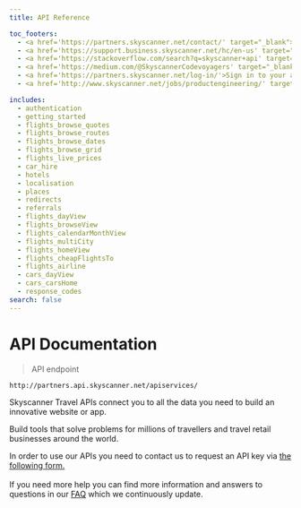 ```yaml
---
title: API Reference

toc_footers:
  - <a href='https://partners.skyscanner.net/contact/' target="_blank">Request API key</a>
  - <a href='https://support.business.skyscanner.net/hc/en-us' target="_blank">Find answers in our FAQ</a>
  - <a href='https://stackoverflow.com/search?q=skyscanner+api' target="_blank">Ask on Stack Overflow</a> 
  - <a href='https://medium.com/@SkyscannerCodevoyagers' target="_blank">Follow the Code Voyagers blog</a>
  - <a href='https://partners.skyscanner.net/log-in/'>Sign in to your account</a>
  - <a href='http://www.skyscanner.net/jobs/productengineering/' target="_blank">Join the team!</a>

includes:
  - authentication
  - getting_started
  - flights_browse_quotes
  - flights_browse_routes
  - flights_browse_dates
  - flights_browse_grid
  - flights_live_prices
  - car_hire
  - hotels
  - localisation
  - places
  - redirects
  - referrals
  - flights_dayView
  - flights_browseView
  - flights_calendarMonthView
  - flights_multiCity
  - flights_homeView
  - flights_cheapFlightsTo
  - flights_airline
  - cars_dayView
  - cars_carsHome
  - response_codes
search: false
---
```


# API Documentation

> API endpoint

```shell
http://partners.api.skyscanner.net/apiservices/

```
Skyscanner Travel APIs connect you to all the data you need to build an innovative website or app.

Build tools that solve problems for millions of travellers and travel retail businesses around the world.


<aside class="notice">
In order to use our APIs you need to contact us to request an API key via <a href="https://partners.skyscanner.net/contact/" target="_blank">the following form.</a>
<br><br>
If you need more help you can find more information and answers to questions in our <a href='https://support.business.skyscanner.net/hc/en-us' target="_blank">FAQ</a> which we continuously update.
</aside>








